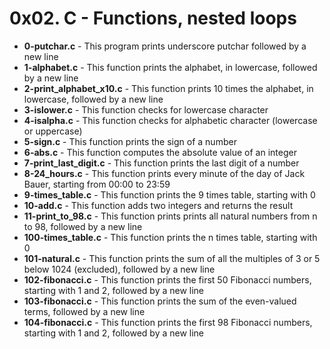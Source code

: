 <h1>0x02. C - Functions, nested loops</h1>
<ul>
<li><b>0-putchar.c</b> - This program prints underscore putchar followed by a new line</li>
<li><b>1-alphabet.c</b> - This function prints the alphabet, in lowercase, followed by a new line</li>
<li><b>2-print_alphabet_x10.c</b> - This function prints 10 times the alphabet, in lowercase, followed by a new line</li>
<li><b>3-islower.c</b> - This function checks for lowercase character</li>
<li><b>4-isalpha.c</b> - This function checks for alphabetic character (lowercase or uppercase)</li>
<li><b>5-sign.c</b> - This function prints the sign of a number</li>
<li><b>6-abs.c</b> - This function computes the absolute value of an integer</li>
<li><b>7-print_last_digit.c</b> - This function prints the last digit of a number</li>
<li><b>8-24_hours.c</b> - This function prints every minute of the day of Jack Bauer, starting from 00:00 to 23:59</li>
<li><b>9-times_table.c</b> - This function prints the 9 times table, starting with 0</li>
<li><b>10-add.c</b> - This function adds two integers and returns the result</li>
<li><b>11-print_to_98.c</b> - This function prints prints all natural numbers from n to 98, followed by a new line</li>
<li><b>100-times_table.c</b> - This function prints the n times table, starting with 0</li>
<li><b>101-natural.c</b> - This function prints the sum of all the multiples of 3 or 5 below 1024 (excluded), followed by a new line</li>
<li><b>102-fibonacci.c</b> - This function prints the first 50 Fibonacci numbers, starting with 1 and 2, followed by a new line</li>
<li><b>103-fibonacci.c</b> - This function prints the sum of the even-valued terms, followed by a new line</li>
<li><b>104-fibonacci.c</b> - This function prints the first 98 Fibonacci numbers, starting with 1 and 2, followed by a new line</li>
</ul>
